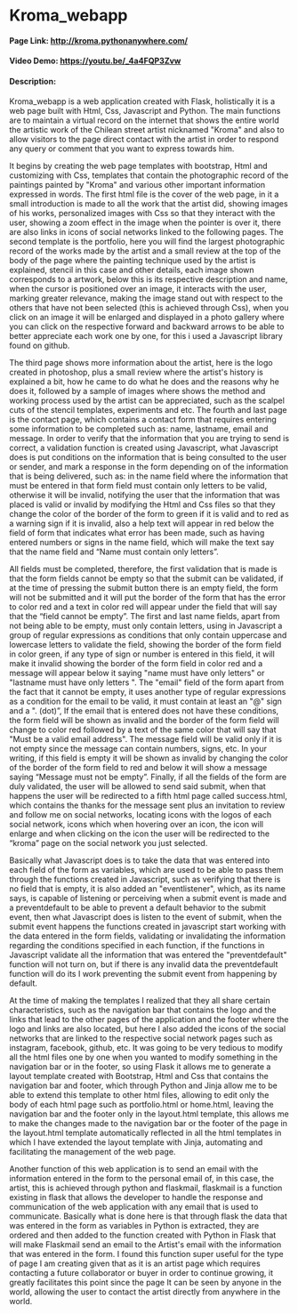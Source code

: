 # Kroma_webapp
#### Page Link: <http://kroma.pythonanywhere.com/>
#### Video Demo:  <https://youtu.be/_4a4FQP3Zvw>
#### Description:
Kroma_webapp is a web application created with Flask, holistically it is a web page built with Html, Css, Javascript and Python.
The main functions are to maintain a virtual record on the internet that shows the entire world the artistic work of the Chilean
street artist nicknamed "Kroma" and also to allow visitors to the page direct contact with the artist in order to respond any query
or comment that you want to express towards him.

It begins by creating the web page templates with bootstrap, Html and customizing with Css, templates that contain the photographic
record of the paintings painted by "Kroma" and various other important information expressed in words. The first html file is the cover
of the web page, in it a small introduction is made to all the work that the artist did, showing images of his works, personalized images
with Css so that they interact with the user, showing a zoom effect in the image when the pointer is over it, there are also links in
icons of social networks linked to the following pages. The second template is the portfolio, here you will find the largest photographic
record of the works made by the artist and a small review at the top of the body of the page where the painting technique used by the
artist is explained, stencil in this case and other details, each image shown corresponds to a artwork, below this is its respective
description and name, when the cursor is positioned over an image, it interacts with the user, marking greater relevance, making the
image stand out with respect  to the others that have not been selected (this is achieved through Css), when you click on an image it
will be enlarged and displayed in a photo gallery where you can click on the respective forward and backward arrows to be able to better
appreciate each work one by one, for this i used a Javascript library found on github.

The third page shows more information about the artist, here is the logo created in photoshop, plus a small review where the artist's
history is explained a bit, how he came to do what he does and the reasons why he does it, followed by a sample of images where shows
the method and working process used by the artist can be appreciated, such as the scalpel cuts of the stencil templates, experiments
and etc. The fourth and last page is the contact page, which contains a contact form that requires entering some information to be completed
such as: name, lastname, email and message. In order to verify that the information that you are trying to send is correct, a validation
function is created using Javascript, what Javascript does is put conditions on the information that is being consulted to the user or sender,
and mark a response in the form depending on of the information that is being delivered, such as: in the name field where the information that
must be entered in that form field must contain only letters to be valid, otherwise it will be invalid, notifying the user that the information
that was placed is valid or invalid by modifying the Html and Css files so that they change the color of the border of the form to green if it
is valid and to red as a warning sign if it is invalid, also a help text will appear in red below the field of form that indicates what
error has been made, such as having entered numbers or signs in the name field, which will make the text say that the name field and “Name must contain only letters”.

All fields must be completed, therefore, the first validation that is made is that the form fields cannot be empty so that the submit
can be validated, if at the time of pressing the submit button there is an empty field, the form will not be submitted and it will put
the border of the form that has the error to color red and a text in color red will appear under the field that will say that the “field
cannot be empty”. The first and last name fields, apart from not being able to be empty, must only contain letters, using in Javascript a
group of regular expressions as conditions that only contain uppercase and lowercase letters to validate the field, showing the border of
the form field in color green, if any type of sign or number is entered in this field, it will make it invalid showing the border of the form
field in color red and a message will appear below it saying "name must have only letters" or "lastname must have only letters ". The "email"
field of the form apart from the fact that it cannot be empty, it uses another type of regular expressions as a condition for the email to be
valid, it must contain at least an "@" sign and a ". (dot)”, If the email that is entered does not have these conditions, the form field will
be shown as invalid and the border of the form field will change to color red followed by a text of the same color that will say that "Must be
a valid email address". The message field will be valid only if it is not empty since the message can contain numbers, signs, etc. In your
writing, if this field is empty it will be shown as invalid by changing the color of the border of the form field to red and below it will
show a message saying “Message must not be empty”. Finally, if all the fields of the form are duly validated, the user will be allowed to send
said submit, when that happens the user will be redirected to a fifth html page called success.html, which contains the thanks for the message
sent plus an invitation to review and follow me on social networks, locating icons with the logos of each social network, icons which when
hovering over an icon, the icon will enlarge and when clicking on the icon the user will be redirected to the “kroma” page on the social network you just selected.

Basically what Javascript does is to take the data that was entered into each field of the form as variables, which are used to be able to pass
them through the functions created in Javascript, such as verifying that there is no field that is empty, it is also added an "eventlistener",
which, as its name says, is capable of listening or perceiving when a submit event is made and a preventdefault to be able to prevent a default
behavior to the submit event, then what Javascript does is listen to the event of submit, when the submit event happens the functions created in
javascript start working with the data entered in the form fields, validating or invalidating the information regarding the conditions specified
in each function, if the functions in Javascript validate all the information that was entered the "preventdefault" function will not turn on, but
if there is any invalid data the preventdefault function will do its I work preventing the submit event from happening by default.

At the time of making the templates I realized that they all share certain characteristics, such as the navigation bar that contains the logo and
the links that lead to the other pages of the application and the footer where the logo and links are also located, but here I also added the icons
of the social networks that are linked to the respective social network pages such as instagram, facebook, github, etc. It was going to be very
tedious to modify all the html files one by one when you
wanted to modify something in the navigation bar or in the footer, so using Flask it allows me to generate a layout template created with Bootstrap,
Html and Css that contains the navigation bar and footer, which through Python and Jinja allow me to be able to extend this template to other html files,
allowing to edit only the body of each html page such as portfolio.html or home.html, leaving the navigation bar and the footer only in the layout.html
template, this allows me to make the changes made to the navigation bar or the footer of the page in the layout.html template automatically reflected in
all the html templates in which I have extended the layout template with Jinja, automating and facilitating the management of the web page.

Another function of this web application is to send an email with the information entered in the form to the personal email of, in this case, the artist,
this is achieved through python and flaskmail, flaskmail is a function existing in flask that allows the developer to handle the response and communication
of the web application with any email that is used to communicate. Basically what is done here is that through flask the data that was entered in the form
as variables in Python is extracted, they are ordered and then added to the function created with Python in Flask that will make Flaskmail send an email to
the Artist's email with the information that was entered in the form. I found this function super useful for the type of page I am creating given that as it
is an artist page which requires contacting a future collaborator or buyer in order to continue growing, it greatly facilitates this point since the page It
can be seen by anyone in the world, allowing the user to contact the artist directly from anywhere in the world.

